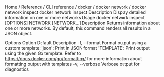 Home
/
Reference
/
CLI reference
/
docker
/
docker network
/
docker network inspect
docker network inspect
Description	Display detailed information on one or more networks
Usage	docker network inspect [OPTIONS] NETWORK [NETWORK...]
Description
Returns information about one or more networks. By default, this command renders all results in a JSON object.

Options
Option	Default	Description
-f, --format		Format output using a custom template:
'json': Print in JSON format
'TEMPLATE': Print output using the given Go template.
Refer to https://docs.docker.com/go/formatting/ for more information about formatting output with templates
-v, --verbose		Verbose output for diagnostics
